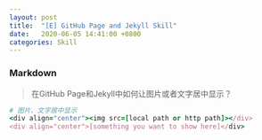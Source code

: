 ```yaml
---
layout: post
title:  "[E] GitHub Page and Jekyll Skill"
date:   2020-06-05 14:41:00 +0800
categories: Skill
---
```


### Markdown
> 在GitHub Page和Jekyll中如何让图片或者文字居中显示？ 
 
```ruby
# 图片、文字居中显示
<div align="center"><img src=[local path or http path]></div>
<div align="center">[something you want to show here]</div>
```
